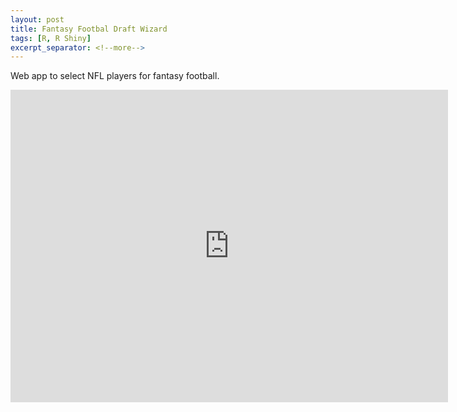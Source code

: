 ```yaml
---
layout: post
title: Fantasy Footbal Draft Wizard
tags: [R, R Shiny]
excerpt_separator: <!--more-->
---
```

Web app to select NFL players for fantasy football.

<!--more-->


<iframe src="https://datasnapshot.shinyapps.io/nflshinyapp/?_ga=2.237466568.973409204.1603945817-931924317.1603945817" frameborder="0" height="500" width="700"></iframe>
